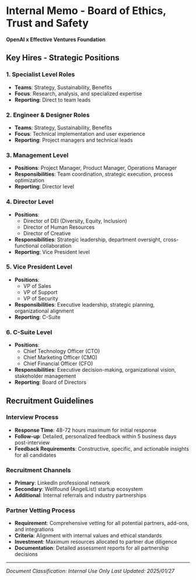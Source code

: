 # Internal Memo - Board of Ethics, Trust and Safety
**OpenAI x Effective Ventures Foundation**

## Key Hires - Strategic Positions

### 1. Specialist Level Roles
- **Teams**: Strategy, Sustainability, Benefits
- **Focus**: Research, analysis, and specialized expertise
- **Reporting**: Direct to team leads

### 2. Engineer & Designer Roles
- **Teams**: Strategy, Sustainability, Benefits
- **Focus**: Technical implementation and user experience
- **Reporting**: Project managers and technical leads

### 3. Management Level
- **Positions**: Project Manager, Product Manager, Operations Manager
- **Responsibilities**: Team coordination, strategic execution, process optimization
- **Reporting**: Director level

### 4. Director Level
- **Positions**: 
  - Director of DEI (Diversity, Equity, Inclusion)
  - Director of Human Resources
  - Director of Creative
- **Responsibilities**: Strategic leadership, department oversight, cross-functional collaboration
- **Reporting**: Vice President level

### 5. Vice President Level
- **Positions**:
  - VP of Sales
  - VP of Support
  - VP of Security
- **Responsibilities**: Executive leadership, strategic planning, organizational alignment
- **Reporting**: C-Suite

### 6. C-Suite Level
- **Positions**:
  - Chief Technology Officer (CTO)
  - Chief Marketing Officer (CMO)
  - Chief Financial Officer (CFO)
- **Responsibilities**: Executive decision-making, organizational vision, stakeholder management
- **Reporting**: Board of Directors

## Recruitment Guidelines

### Interview Process
- **Response Time**: 48-72 hours maximum for initial response
- **Follow-up**: Detailed, personalized feedback within 5 business days post-interview
- **Feedback Requirements**: Constructive, specific, and actionable insights for all candidates

### Recruitment Channels
- **Primary**: LinkedIn professional network
- **Secondary**: Wellfound (AngelList) startup ecosystem
- **Additional**: Internal referrals and industry partnerships

### Partner Vetting Process
- **Requirement**: Comprehensive vetting for all potential partners, add-ons, and integrations
- **Criteria**: Alignment with internal values and ethical standards
- **Investment**: Maximum resources allocated to partner due diligence
- **Documentation**: Detailed assessment reports for all partnership decisions

---
*Document Classification: Internal Use Only*
*Last Updated: 2025/01/27*